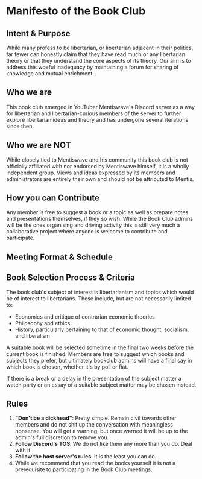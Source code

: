 # Manifesto of the Book Club


## Intent & Purpose

While many profess to be libertarian, or libertarian adjacent in their politics, far fewer can honestly claim that they have read much or any libertarian theory or that they understand the core aspects of its theory. Our aim is to address this woeful inadequacy by maintaining a forum for sharing of knowledge and mutual enrichment.

## Who we are

This book club emerged in YouTuber Mentiswave's Discord server as a way for libertarian and libertarian-curious members of the server to further explore libertarian ideas and theory and has undergone several iterations since then. 

## Who we are **NOT**

While closely tied to Mentiswave and his community this book club is not officially affiliated with nor endorsed by Mentiswave himself, it is a wholly independent group. Views and ideas expressed by its members and administrators are entirely their own and should not be attributed to Mentis.

## How you can Contribute

Any member is free to suggest a book or a topic as well as prepare notes and presentations themselves, if they so wish. While the Book Club admins will be the ones organising and driving activity this is still very much a collaborative project where anyone is welcome to contribute and participate.

## Meeting Format & Schedule


## Book Selection Process & Criteria

The book club's subject of interest is libertarianism and topics which would be of interest to libertarians. These include, but are not necessarily limited to:

* Economics and critique of contrarian economic theories
* Philosophy and ethics
* History, particularly pertaining to that of economic thought, socialism, and liberalism

A suitable book will be selected sometime in the final two weeks before the current book is finished. Members are free to suggest which books and subjects they prefer, but ultimately bookclub admins will have a final say in which book is chosen, whether it's by poll or fiat.

If there is a break or a delay in the presentation of the subject matter a watch party or an essay of a suitable subject matter may be chosen instead.

## Rules

1. **"Don't be a dickhead"**: Pretty simple. Remain civil towards other members and do not shit up the conversation with meaningless nonsense. You will get a warning, but once warned it will be up to the admin's full discretion to remove you.
2. **Follow Discord's TOS**: We do not like them any more than you do. Deal with it.
3. **Follow the host server's rules**: It is the least you can do.
4. While we recommend that you read the books yourself it is not a prerequisite to participating in the Book Club meetings.
